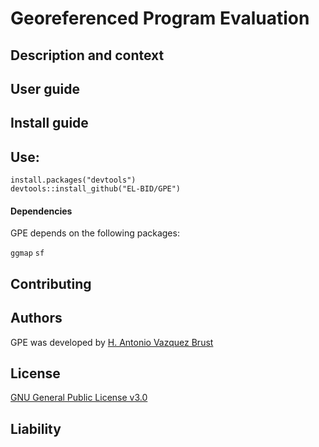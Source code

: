 # Georeferenced Program Evaluation

## Description and context

## User guide

## Install guide

Use:
-----------
    install.packages("devtools")
    devtools::install_github("EL-BID/GPE")


#### Dependencies

GPE depends on the following packages:

`ggmap`
`sf`

## Contributing

## Authors

GPE was developed by [H. Antonio Vazquez Brust](https://ar.linkedin.com/in/avazquez)

## License

[GNU General Public License v3.0](https://github.com/EL-BID/GPE/blob/master/LICENSE)

## Liability

